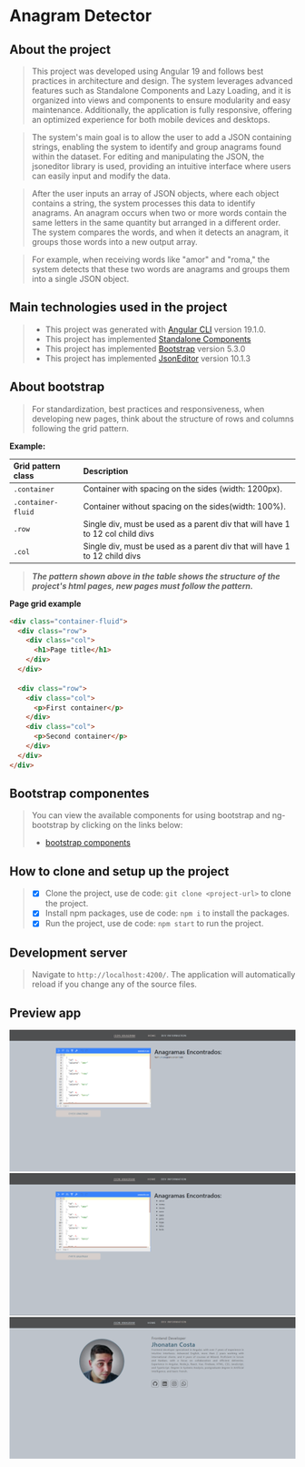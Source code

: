 # Anagram Detector

## About the project
>This project was developed using Angular 19 and follows best practices in architecture and design. The system leverages advanced features such as Standalone Components and Lazy Loading, and it is organized into views and components to ensure modularity and easy maintenance. Additionally, the application is fully responsive, offering an optimized experience for both mobile devices and desktops.

>The system's main goal is to allow the user to add a JSON containing strings, enabling the system to identify and group anagrams found within the dataset. For editing and manipulating the JSON, the jsoneditor library is used, providing an intuitive interface where users can easily input and modify the data.

>After the user inputs an array of JSON objects, where each object contains a string, the system processes this data to identify anagrams. An anagram occurs when two or more words contain the same letters in the same quantity but arranged in a different order. The system compares the words, and when it detects an anagram, it groups those words into a new output array.

>For example, when receiving words like "amor" and "roma," the system detects that these two words are anagrams and groups them into a single JSON object.

## Main technologies used in the project
>* This project was generated with [Angular CLI](https://github.com/angular/angular-cli) version 19.1.0.
>* This project has implemented [Standalone Components](https://v17.angular.io/guide/standalone-components)
>* This project has implemented [Bootstrap](https://getbootstrap.com) version 5.3.0
>* This project has implemented [JsonEditor](https://www.npmjs.com/package/jsoneditor) version 10.1.3

## About bootstrap
>For standardization, best practices and responsiveness, when developing new pages, think about the structure of rows and columns following the grid pattern.

**Example:**

| Grid pattern class | Description                                                                    |
|:-------------------|:-------------------------------------------------------------------------------|
| `.container`       | Container with spacing on the sides (width: 1200px).                           |
| `.container-fluid` | Container without spacing on the sides(width: 100%).                           |
| `.row`             | Single div, must be used as a parent div that will have 1 to 12 col child divs |
| `.col`             | Single div, must be used as a parent div that will have 1 to 12 child divs     | 

>***The pattern shown above in the table shows the structure of the project's html pages, new pages must follow the pattern.***

**Page grid example**

~~~html
<div class="container-fluid">
  <div class="row">
    <div class="col">
      <h1>Page title</h1>
    </div>
  </div>
  
  <div class="row">
    <div class="col">
      <p>First container</p>
    </div>
    <div class="col">
      <p>Second container</p>
    </div>
  </div>
</div>
~~~

## Bootstrap componentes
>You can view the available components for using bootstrap and ng-bootstrap by clicking on the links below:
>* [bootstrap components](https://getbootstrap.com/docs/5.3/components)

## How to clone and setup up the project
> - [x] Clone the project, use de code: `git clone <project-url>` to clone the project.
> - [x] Install npm packages, use de code: `npm i` to install the packages.
> - [x] Run the project, use de code: `npm start` to run the project.

## Development server
> Navigate to `http://localhost:4200/`. The application will automatically reload if you change any of the source files.

## Preview app
![image](https://github.com/Jhoncosta08/search-anagram/blob/master/src/assets/previews/preview-one.png)
![image](https://github.com/Jhoncosta08/search-anagram/blob/master/src/assets/previews/preview-two.png)
![image](https://github.com/Jhoncosta08/search-anagram/blob/master/src/assets/previews/preview-three.png)
